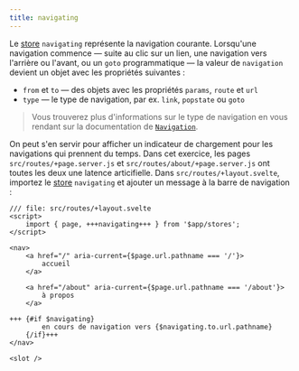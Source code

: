 ```yaml
---
title: navigating
---
```


Le <span class="vo">[store](SVELTE_SITE_URL/docs/sveltejs#store)</span> `navigating` représente la navigation courante. Lorsqu'une navigation commence — suite au clic sur un lien, une navigation vers l'arrière ou l'avant, ou un `goto` programmatique — la valeur de `navigation` devient un objet avec les propriétés suivantes :

- `from` et `to` — des objets avec les propriétés `params`, `route` et `url`
- `type` — le type de navigation, par ex. `link`, `popstate` ou `goto`

> Vous trouverez plus d'informations sur le type de navigation en vous rendant sur la documentation de [`Navigation`](KIT_SITE_URL/docs/types#public-types-navigation).

On peut s'en servir pour afficher un indicateur de chargement pour les navigations qui prennent du temps. Dans cet exercice, les pages `src/routes/+page.server.js` et `src/routes/about/+page.server.js` ont toutes les deux une latence articifielle. Dans `src/routes/+layout.svelte`, importez le <span class="vo">[store](SVELTE_SITE_URL/docs/sveltejs#store)</span> `navigating` et ajouter un message à la barre de navigation :

```svelte
/// file: src/routes/+layout.svelte
<script>
	import { page, +++navigating+++ } from '$app/stores';
</script>

<nav>
	<a href="/" aria-current={$page.url.pathname === '/'}>
		accueil
	</a>

	<a href="/about" aria-current={$page.url.pathname === '/about'}>
		à propos
	</a>

+++	{#if $navigating}
		en cours de navigation vers {$navigating.to.url.pathname}
	{/if}+++
</nav>

<slot />
```
